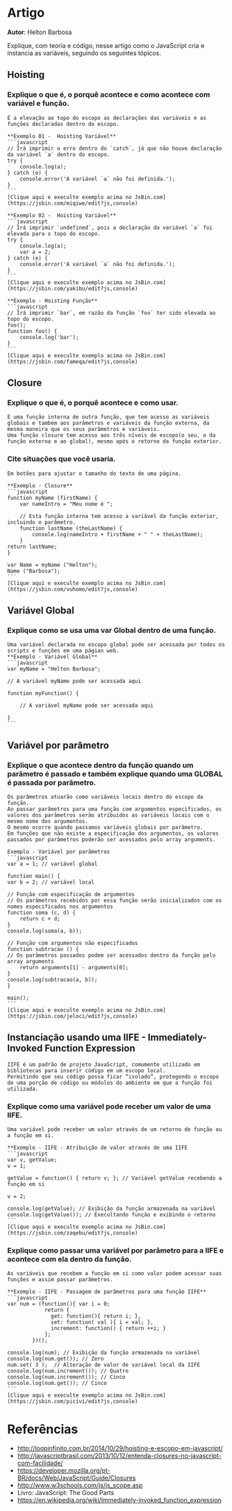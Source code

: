 # Artigo
**Autor**: Helton Barbosa

Explique, com teoria e código, nesse artigo como o JavaScript cria e instancia as variáveis, seguindo os seguintes tópicos.

## Hoisting
### Explique o que é, o porquê acontece e como acontece com variável e função.
	É a elevação ao topo do escopo as declarações das variáveis e as funções declaradas dentro do escopo.
	
	**Exemplo 01 -  Hoisting Variável**
	```javascript
	// Irá imprimir o erro dentro do `catch`, já que não houve declaração da variável `a` dentro do escopo.
	try {
		console.log(a);
	} catch (e) {
		console.error('A variável `a` não foi definida.');
	}
	```
	[Clique aqui e execulte exemplo acima no JsBin.com](https://jsbin.com/miqiwe/edit?js,console)
	
	**Exemplo 02 -  Hoisting Variável**
	```javascript
	// Irá imprimir `undefined`, pois a declaração da variável `a` foi elevada para o topo do escopo.
	try {
		console.log(a);
		var a = 2;
	} catch (e) {
		console.error('A variável `a` não foi definida.');
	}
	```
	[Clique aqui e execulte exemplo acima no JsBin.com](https://jsbin.com/yakibu/edit?js,console)
	
	**Exemplo - Hoisting Função**
	```javascript
	// Irá imprimir `bar`, em razão da função `foo` ter sido elevada ao topo do escopo.
	foo();
	function foo() {
		console.log('bar');
	}
	```	
	[Clique aqui e execulte exemplo acima no JsBin.com](https://jsbin.com/fameqa/edit?js,console)
	
## Closure
### Explique o que é, o porquê acontece e como usar.
	É uma função interna de outra função, que tem acesso as variáveis globais e também aos parâmetros e variáveis da função externa, da mesma maneira que os seus parâmetros e variáveis.
	Uma função closure tem acesso aos três níveis de escopo(o seu, o da função externa e ao global), mesmo após o retorno da função exterior.

### Cite situações que você usaria.
	Em botões para ajustar o tamanho do texto de uma página.
	
	**Exemplo - Closure**
	```javascript
	function myName (firstName) {
		var nameIntro = "Meu nome é ";
	
		// Esta função interna tem acesso a variável da função exterior, incluindo o parâmetro.
		function lastName (theLastName) {
			console.log(nameIntro + firstName + " " + theLastName);
		}
    return lastName;
	}

	var Name = myName ("Helton");
	Name ("Barbosa");
	```	
	[Clique aqui e execulte exemplo acima no JsBin.com](https://jsbin.com/vuhomo/edit?js,console)
	
## Variável Global
### Explique como se usa uma var Global dentro de uma função.
	Uma variável declarada no escopo global pode ser acessada por todos os scripts e funções em uma págian web.
	**Exemplo - Variável Global**
	```javascript
	var myName = "Helton Barbosa";

	// A variável myName pode ser acessada aqui

	function myFunction() {

		// A variável myName pode ser acessada aqui

	}
	```
	
## Variável por parâmetro
### Explique o que acontece dentro da função quando um parâmetro é passado e também explique quando uma GLOBAL é passada por parâmetro.
	Os parâmetros atuarão como variáveis locais dentro do escopo da função.
	Ao passar parâmetros para uma função com argumentos especificados, os valores dos parâmetros serão atribuídos as variáveis locais com o mesmo nome dos argumentos.
	O mesmo ocorre quando passamos variáveis globais por parâmetro.
	Em funções que não existe a especificação dos argumentos, os valores passados por parâmetros poderão ser acessados pelo array arguments.
	
	Exemplo - Variável por parâmetros
	```javascript
	var a = 1; // variável global

	function main() {
    var b = 2; // variável local
  
    // Função com especificação de argumentos
    // Os parâmetros recebidos por essa função serão inicializados com os nomes especificados nos argumentos
    function soma (c, d) {
        return c + d;
    }
    console.log(soma(a, b));
  
    // Função com argumentos não especificados
    function subtracao () {
    // Os parâmetros passados podem ser acessados dentro da função pelo array arguments
        return arguments[1] - arguments[0];
    }
    console.log(subtracao(a, b));
	}

	main();
	```
	[Clique aqui e execulte exemplo acima no JsBin.com](https://jsbin.com/jeloci/edit?js,console)

## Instanciação usando uma IIFE - Immediately-Invoked Function Expression
	IIFE é um padrão de projeto JavaScript, comumente utilizado em bibliotecas para inserir código em um escopo local.
	Permitindo que seu código possa ficar “isolado”, protegendo o escopo de uma porção de código ou módulos do ambiente em que a função foi utilizada.

### Explique como uma variável pode receber um valor de uma IIFE.
	Uma variável pode receber um valor através de um retorno de função ou a função em si.
		
	**Exemplo - IIFE - Atribuição de valor através de uma IIFE
	```javascript
	var v, getValue;
	v = 1;
	
	getValue = function() { return v; }; // Variável getValue recebendo a função em si

	v = 2;
	
	console.log(getValue); // Exibição da função armazenada na variável
	console.log(getValue()); // Execultando função e exibindo o retorno
	```	
	[Clique aqui e execulte exemplo acima no JsBin.com](https://jsbin.com/zaqebu/edit?js,console)
	
### Explique como passar uma variável por parâmetro para a IIFE e acontece com ela dentro da função.
	As variáveis que recebem a função em si como valor podem acessar suas funções e assim passar parâmetros.
	
	**Exemplo - IIFE - Passagem de parâmetros para uma função IIFE**
	```javascript
	var num = (function(){ var i = 0;
                return {
                  get: function(){ return i; },
                  set: function( val ){ i = val; },
                  increment: function() { return ++i; }
                };
			})();

	console.log(num); // Exibição da função armazenada na variável
	console.log(num.get()); // Zero
	num.set( 3 );  // Alteração de valor de variável local da IIFE
	console.log(num.increment()); // Quatro
	console.log(num.increment()); // Cinco
	console.log(num.get()); // Cinco
	```
	[Clique aqui e execulte exemplo acima no JsBin.com](https://jsbin.com/picivi/edit?js,console)
	

# Referências

* http://loopinfinito.com.br/2014/10/29/hoisting-e-escopo-em-javascript/
* http://javascriptbrasil.com/2013/10/12/entenda-closures-no-javascript-com-facilidade/
* https://developer.mozilla.org/pt-BR/docs/Web/JavaScript/Guide/Closures
* http://www.w3schools.com/js/js_scope.asp
* Livro: JavaScript: The Good Parts
* https://en.wikipedia.org/wiki/Immediately-invoked_function_expression



